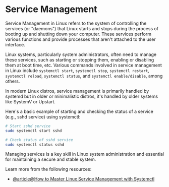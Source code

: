 # Service Management 

Service Management in Linux refers to the system of controlling the services (or "daemons") that Linux starts and stops during the process of booting up and shutting down your computer. These services perform various functions and provide processes that aren't attached to the user interface.

Linux systems, particularly system administrators, often need to manage these services, such as starting or stopping them, enabling or disabling them at boot time, etc. Various commands involved in service management in Linux include `systemctl start`, `systemctl stop`, `systemctl restart`, `systemctl reload`, `systemctl status`, and `systemctl enable/disable`, among others.

In modern Linux distros, service management is primarily handled by systemd but in older or minimalistic distros, it's handled by older systems like SystemV or Upstart.

Here's a basic example of starting and checking the status of a service (e.g., sshd service) using systemctl:

```bash
# Start sshd service
sudo systemctl start sshd

# Check status of sshd service
sudo systemctl status sshd
```

Managing services is a key skill in Linux system administration and essential for maintaining a secure and stable system.

Learn more from the following resources:

- [@article@How to Master Linux Service Management with Systemctl](https://labex.io/tutorials/linux-how-to-master-linux-service-management-with-systemctl-392864)
